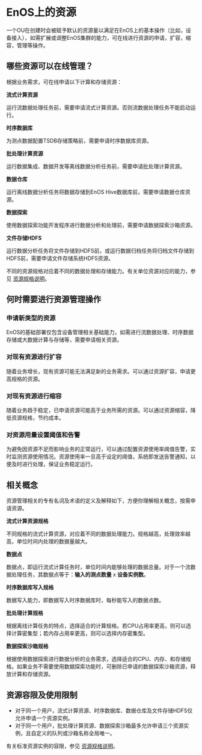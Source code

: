 # EnOS上的资源

一个OU在创建时会被赋予默认的资源量以满足在EnOS上的基本操作（比如，设备接入），如需扩展或调整EnOS集群的能力，可在线进行资源的申请，扩容，缩容，管理等操作。

## 哪些资源可以在线管理？

根据业务需求，可在线申请以下计算和存储资源：

**流式计算资源**

运行流数据处理任务前，需要申请流式计算资源。否则流数据处理任务不能启动运行。

**时序数据库**

为测点数据配置TSDB存储策略前，需要申请时序数据库资源。

**批处理计算资源**

运行数据集成、数据开发等离线数据分析任务前，需要申请批处理计算资源。

**数据仓库**

运行离线数据分析任务将数据存储到EnOS Hive数据库前，需要申请数据仓库资源。

**数据探索**

使用数据探索功能开发程序进行数据分析和处理前，需要申请数据探索沙箱资源。

**文件存储HDFS**

运行数据分析任务将文件存储到HDFS前，或运行数据归档任务将归档文件存储到HDFS前，需要申请文件存储系统HDFS资源。

不同的资源规格对应着不同的数据处理和存储能力。有关单位资源对应的能力，参见 [资源规格说明](reference)。

## 何时需要进行资源管理操作

### 申请新类型的资源

EnOS的基础部署仅包含设备管理相关基础能力，如需进行流数据处理、时序数据存储或大数据计算与存储等，需要申请相关资源。

### 对现有资源进行扩容

随着业务增长，现有资源可能无法满足新的业务需求。可以通过资源扩容，申请更高规格的资源。

### 对现有资源进行缩容

随着业务趋于稳定，已申请资源可能高于业务所需的资源。可以通过资源缩容，降低资源规格，节约成本。

### 对资源用量设置阈值和告警

为避免因资源不足而影响业务的正常运行，可以通过配置资源使用率阈值告警，实时监测资源使用情况。资源使用率一旦高于设定的阈值，系统即发送告警通知，以便及时进行处理，保证业务稳定运行。

## 相关概念

资源管理相关的专有名词及术语的定义及解释如下，方便你理解相关概念，按需申请资源。

**流式计算资源规格**

不同规格的流式计算资源，对应着不同的数据处理能力。规格越高，处理效率越高，单位时间内处理的数据量越大。

**数据点**

数据点，即运行流式计算任务时，单位时间内能够处理的数据总量。对于一个流数据处理任务，其数据点等于：**输入的测点数量** x **设备实例数**。

**时序数据库写入规格**

数据写入能力，即数据写入时序数据库时，每秒能写入的数据点数。

**批处理计算规格**

根据离线计算任务的特点，选择适合的计算规格。若CPU占用率更高，则可以选择计算密集型；若内存占用率更高，则可以选择内存密集型。

**数据探索沙箱规格**

根据使用数据探索进行数据分析的业务需求，选择适合的CPU、内存、和存储规格。如果业务不需要使用数据探索功能时，可删除已申请的数据探索沙箱资源，释放计算和存储资源。

## 资源容限及使用限制

- 对于同一个用户，流式计算资源、时序数据库、数据仓库及文件存储HDFS仅允许申请一个资源实例。
- 对于同一个用户，批处理计算资源、数据探索沙箱最多允许申请三个资源实例，且自定义的队列或沙箱名称全局唯一。

有关标准资源实例的容限，参见 [资源规格说明](specification)。
